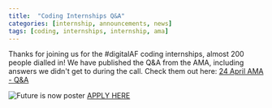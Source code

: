 ```yaml
---
title:  "Coding Internships Q&A"
categories: [internship, announcements, news]
tags: [coding, internships, internship, ama]
---
```


Thanks for joining us for the #digitalAF coding internships, almost 200 people dialled in! We have published the Q&A from the AMA, including answers we didn't get to during the call. Check them out here: [24 April AMA - Q&A](https://docs.google.com/document/d/1NwCyP9VU-_hMBIxS-ybHW4dczB6aXrF7UVgjoUVEikA/)

![Future is now poster](https://github.com/airmencoders/airmencoders.github.io/blob/master/images/Internships.jpeg?raw=true)
[APPLY HERE](https://docs.google.com/forms/d/e/1FAIpQLSeZ6kcvm21TIrMdmDH-41XwIcEuz2otaJSthURZHnFhMnvKyQ/viewform) 